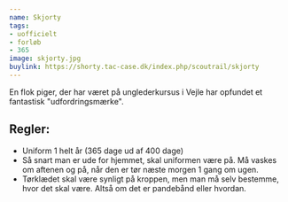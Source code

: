 ```yaml
---
name: Skjorty
tags:
- uofficielt
- forløb
- 365
image: skjorty.jpg
buylink: https://shorty.tac-case.dk/index.php/scoutrail/skjorty
---
```

En flok piger, der har været på unglederkursus i Vejle har opfundet et fantastisk "udfordringsmærke".

## Regler:
- Uniform 1 helt år (365 dage ud af 400 dage)
- Så snart man er ude for hjemmet, skal uniformen være på. Må vaskes om aftenen og på, når den er tør næste morgen 1 gang om ugen.
- Tørklædet skal være synligt på kroppen, men man må selv bestemme, hvor det skal være. Altså om det er pandebånd eller hvordan.

